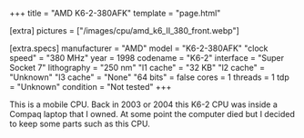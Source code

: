 +++
title     = "AMD K6-2-380AFK"
template  = "page.html"

[extra]
pictures  = ["/images/cpu/amd_k6_II_380_front.webp"]

  [extra.specs]
  manufacturer  = "AMD"
  model         = "K6-2-380AFK"
  "clock speed" = "380 MHz"
  year          = 1998
  codename      = "K6-2"
  interface     = "Super Socket 7"
  lithography   = "250 nm"
  "l1 cache"    = "32 KB"
  "l2 cache"    = "Unknown"
  "l3 cache"    = "None"
  "64 bits"     = false
  cores         = 1
  threads       = 1
  tdp           = "Unknown"
  condition     = "Not tested"
+++

This is a mobile CPU. Back in 2003 or 2004 this K6-2 CPU was inside a Compaq laptop that I owned. At some point the computer died but I decided to keep some parts such as this CPU.